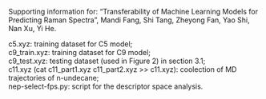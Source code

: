 Supporting information for: “Transferability of Machine Learning Models for Predicting Raman Spectra”, Mandi Fang, Shi Tang, Zheyong Fan, Yao Shi, Nan Xu,  Yi He.  

c5.xyz: training dataset for C5 model;  
c9_train.xyz: training dataset for C9 model;  
c9_test.xyz: testing dataset (used in Figure 2) in section 3.1;  
c11.xyz (cat c11_part1.xyz c11_part2.xyz >> c11.xyz): coolection of MD trajectories of n-undecane;  
nep-select-fps.py: script for the descriptor space analysis.  
